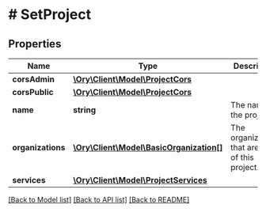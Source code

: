# # SetProject

## Properties

Name | Type | Description | Notes
------------ | ------------- | ------------- | -------------
**corsAdmin** | [**\Ory\Client\Model\ProjectCors**](ProjectCors.md) |  |
**corsPublic** | [**\Ory\Client\Model\ProjectCors**](ProjectCors.md) |  |
**name** | **string** | The name of the project. |
**organizations** | [**\Ory\Client\Model\BasicOrganization[]**](BasicOrganization.md) | The organizations that are part of this project. |
**services** | [**\Ory\Client\Model\ProjectServices**](ProjectServices.md) |  |

[[Back to Model list]](../../README.md#models) [[Back to API list]](../../README.md#endpoints) [[Back to README]](../../README.md)
